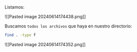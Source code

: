 
Listamos:

![[Pasted image 20240614174438.png]]

Buscamos ``todos los archivos`` que haya en nuestro directorio:

```Bash
find . -type f
```

![[Pasted image 20240614174352.png]]

